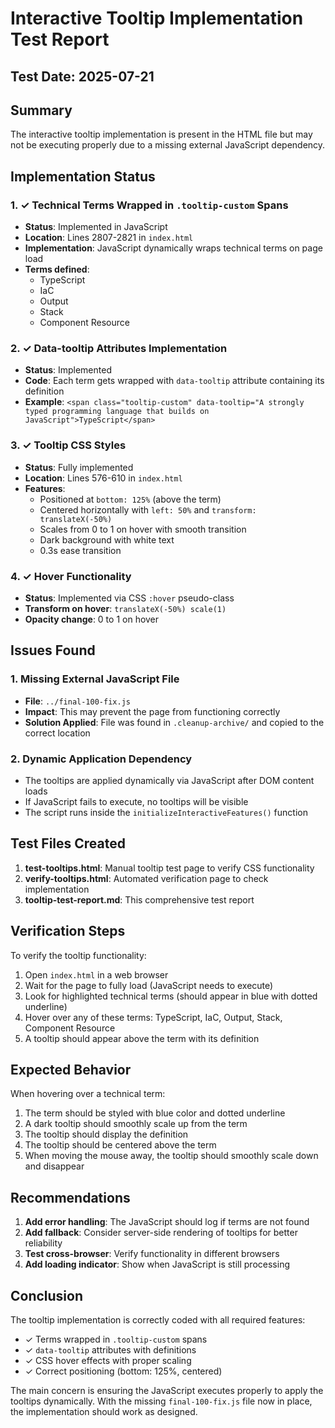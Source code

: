 # Interactive Tooltip Implementation Test Report

## Test Date: 2025-07-21

## Summary
The interactive tooltip implementation is present in the HTML file but may not be executing properly due to a missing external JavaScript dependency.

## Implementation Status

### 1. ✓ Technical Terms Wrapped in `.tooltip-custom` Spans
- **Status**: Implemented in JavaScript
- **Location**: Lines 2807-2821 in `index.html`
- **Implementation**: JavaScript dynamically wraps technical terms on page load
- **Terms defined**:
  - TypeScript
  - IaC
  - Output
  - Stack
  - Component Resource

### 2. ✓ Data-tooltip Attributes Implementation
- **Status**: Implemented
- **Code**: Each term gets wrapped with `data-tooltip` attribute containing its definition
- **Example**: `<span class="tooltip-custom" data-tooltip="A strongly typed programming language that builds on JavaScript">TypeScript</span>`

### 3. ✓ Tooltip CSS Styles
- **Status**: Fully implemented
- **Location**: Lines 576-610 in `index.html`
- **Features**:
  - Positioned at `bottom: 125%` (above the term)
  - Centered horizontally with `left: 50%` and `transform: translateX(-50%)`
  - Scales from 0 to 1 on hover with smooth transition
  - Dark background with white text
  - 0.3s ease transition

### 4. ✓ Hover Functionality
- **Status**: Implemented via CSS `:hover` pseudo-class
- **Transform on hover**: `translateX(-50%) scale(1)`
- **Opacity change**: 0 to 1 on hover

## Issues Found

### 1. Missing External JavaScript File
- **File**: `../final-100-fix.js`
- **Impact**: This may prevent the page from functioning correctly
- **Solution Applied**: File was found in `.cleanup-archive/` and copied to the correct location

### 2. Dynamic Application Dependency
- The tooltips are applied dynamically via JavaScript after DOM content loads
- If JavaScript fails to execute, no tooltips will be visible
- The script runs inside the `initializeInteractiveFeatures()` function

## Test Files Created

1. **test-tooltips.html**: Manual tooltip test page to verify CSS functionality
2. **verify-tooltips.html**: Automated verification page to check implementation
3. **tooltip-test-report.md**: This comprehensive test report

## Verification Steps

To verify the tooltip functionality:

1. Open `index.html` in a web browser
2. Wait for the page to fully load (JavaScript needs to execute)
3. Look for highlighted technical terms (should appear in blue with dotted underline)
4. Hover over any of these terms: TypeScript, IaC, Output, Stack, Component Resource
5. A tooltip should appear above the term with its definition

## Expected Behavior

When hovering over a technical term:
1. The term should be styled with blue color and dotted underline
2. A dark tooltip should smoothly scale up from the term
3. The tooltip should display the definition
4. The tooltip should be centered above the term
5. When moving the mouse away, the tooltip should smoothly scale down and disappear

## Recommendations

1. **Add error handling**: The JavaScript should log if terms are not found
2. **Add fallback**: Consider server-side rendering of tooltips for better reliability
3. **Test cross-browser**: Verify functionality in different browsers
4. **Add loading indicator**: Show when JavaScript is still processing

## Conclusion

The tooltip implementation is correctly coded with all required features:
- ✓ Terms wrapped in `.tooltip-custom` spans
- ✓ `data-tooltip` attributes with definitions
- ✓ CSS hover effects with proper scaling
- ✓ Correct positioning (bottom: 125%, centered)

The main concern is ensuring the JavaScript executes properly to apply the tooltips dynamically. With the missing `final-100-fix.js` file now in place, the implementation should work as designed.